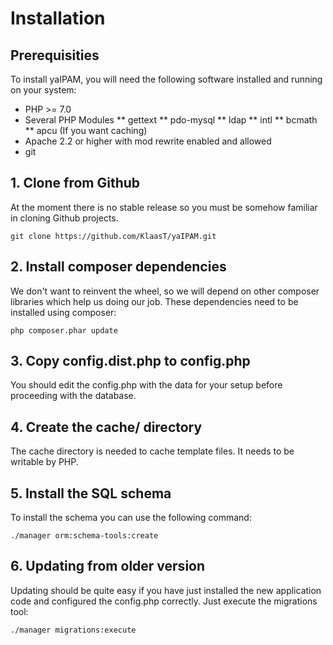 # Installation

## Prerequisities
To install yaIPAM, you will need the following software installed and running on your system:
* PHP >= 7.0
* Several PHP Modules
** gettext
** pdo-mysql
** ldap
** intl
** bcmath
** apcu (If you want caching)
* Apache 2.2 or higher with mod rewrite enabled and allowed
* git

## 1. Clone from Github

At the moment there is no stable release so you must be somehow familiar in cloning Github projects.

`git clone https://github.com/KlaasT/yaIPAM.git`

## 2. Install composer dependencies

We don't want to reinvent the wheel, so we will depend on other composer libraries which help us doing our job. These dependencies need to be installed using composer:

`php composer.phar update`

## 3. Copy config.dist.php to config.php

You should edit the config.php with the data for your setup before proceeding with the database.

## 4. Create the cache/ directory

The cache directory is needed to cache template files. It needs to be writable by PHP.

## 5. Install the SQL schema

To install the schema you can use the following command:

`./manager orm:schema-tools:create`

## 6. Updating from older version

Updating should be quite easy if you have just installed the new application code and configured the config.php correctly.
Just execute the migrations tool:

`./manager migrations:execute`